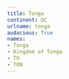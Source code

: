 ```yaml
---
title: Tonga
continent: OC
urlname: tonga
audacious: True
names:
- Tonga
- Kingdom of Tonga
- TO
- TON
---
```


